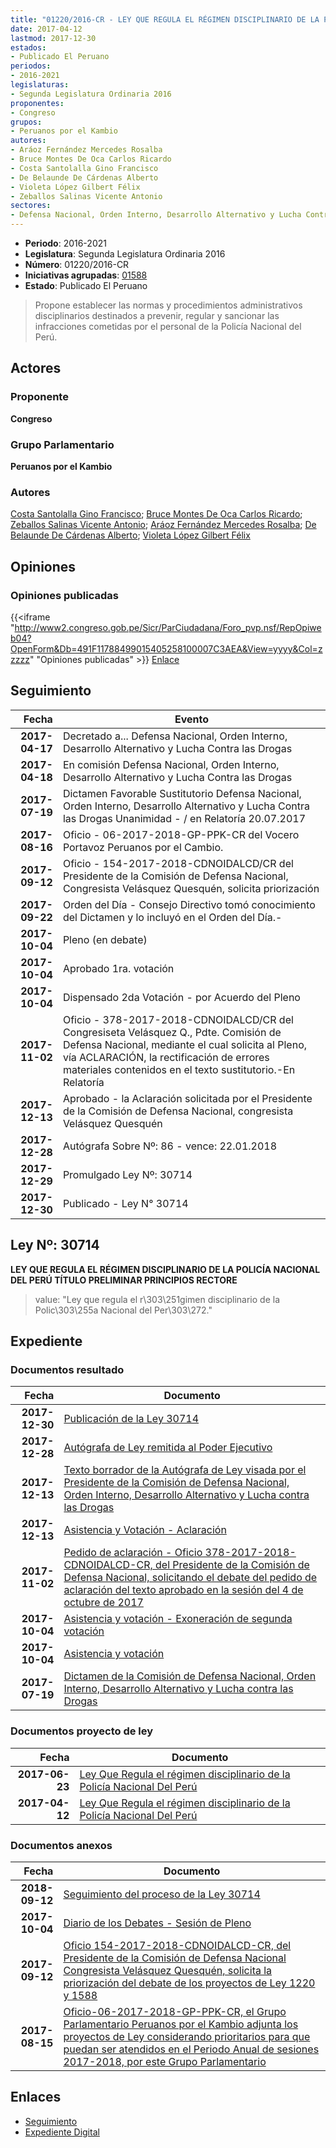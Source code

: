 ```yaml
---
title: "01220/2016-CR - LEY QUE REGULA EL RÉGIMEN DISCIPLINARIO DE LA POLICÍA NACIONAL DEL PERÚ"
date: 2017-04-12
lastmod: 2017-12-30
estados:
- Publicado El Peruano
periodos:
- 2016-2021
legislaturas:
- Segunda Legislatura Ordinaria 2016
proponentes:
- Congreso
grupos:
- Peruanos por el Kambio
autores:
- Aráoz Fernández Mercedes Rosalba
- Bruce Montes De Oca Carlos Ricardo
- Costa Santolalla Gino Francisco
- De Belaunde De Cárdenas Alberto
- Violeta López Gilbert Félix
- Zeballos Salinas Vicente Antonio
sectores:
- Defensa Nacional, Orden Interno, Desarrollo Alternativo y Lucha Contra las Drogas
---
```

- **Periodo**: 2016-2021
- **Legislatura**: Segunda Legislatura Ordinaria 2016
- **Número**: 01220/2016-CR
- **Iniciativas agrupadas**: [01588](../../01500/01588)
- **Estado**: Publicado El Peruano

> Propone establecer las normas y procedimientos administrativos disciplinarios destinados a prevenir, regular y sancionar las infracciones cometidas por el personal de la Policía Nacional del Perú.


## Actores

### Proponente

**Congreso**

### Grupo Parlamentario

**Peruanos por el Kambio**

### Autores

[Costa Santolalla Gino Francisco](mailto:mailto:gcosta@congreso.gob.pe); [Bruce Montes De Oca Carlos Ricardo](mailto:mailto:cbruce@congreso.gob.pe); [Zeballos Salinas Vicente Antonio](mailto:mailto:vzeballos@congreso.gob.pe); [Aráoz Fernández Mercedes Rosalba](mailto:mailto:maraoz@congreso.gob.pe); [De Belaunde De Cárdenas Alberto](mailto:mailto:adebelaunde@congreso.gob.pe); [Violeta López Gilbert Félix](mailto:mailto:gvioleta@congreso.gob.pe)

## Opiniones

### Opiniones publicadas

{{<iframe "http://www2.congreso.gob.pe/Sicr/ParCiudadana/Foro_pvp.nsf/RepOpiweb04?OpenForm&Db=491F11788499015405258100007C3AEA&View=yyyy&Col=zzzzz" "Opiniones publicadas" >}}
[Enlace](http://www2.congreso.gob.pe/Sicr/ParCiudadana/Foro_pvp.nsf/RepOpiweb04?OpenForm&Db=491F11788499015405258100007C3AEA&View=yyyy&Col=zzzzz)


## Seguimiento

| Fecha | Evento |
|------:|--------|
| **2017-04-17** | Decretado a... Defensa Nacional, Orden Interno, Desarrollo Alternativo y Lucha Contra las Drogas |
| **2017-04-18** | En comisión Defensa Nacional, Orden Interno, Desarrollo Alternativo y Lucha Contra las Drogas |
| **2017-07-19** | Dictamen Favorable Sustitutorio Defensa Nacional, Orden Interno, Desarrollo Alternativo y Lucha Contra las Drogas Unanimidad - / en Relatoría 20.07.2017 |
| **2017-08-16** | Oficio - 06-2017-2018-GP-PPK-CR del Vocero Portavoz Peruanos por el Cambio. |
| **2017-09-12** | Oficio - 154-2017-2018-CDNOIDALCD/CR del Presidente de la Comisión de Defensa Nacional, Congresista Velásquez Quesquén, solicita priorización |
| **2017-09-22** | Orden del Día - Consejo Directivo tomó conocimiento del Dictamen y lo incluyó en el Orden del Día.- |
| **2017-10-04** | Pleno (en debate) |
| **2017-10-04** | Aprobado 1ra. votación |
| **2017-10-04** | Dispensado 2da Votación - por Acuerdo del Pleno |
| **2017-11-02** | Oficio - 378-2017-2018-CDNOIDALCD/CR del Congresiseta Velásquez Q., Pdte. Comisión de Defensa Nacional, mediante el cual solicita al Pleno, vía ACLARACIÓN, la rectificación de errores materiales contenidos en el texto sustitutorio.-En Relatoría |
| **2017-12-13** | Aprobado - la Aclaración solicitada por el Presidente de la Comisión de Defensa Nacional, congresista Velásquez Quesquén |
| **2017-12-28** | Autógrafa Sobre Nº: 86 - vence: 22.01.2018 |
| **2017-12-29** | Promulgado Ley Nº: 30714 |
| **2017-12-30** | Publicado - Ley N° 30714 |

## Ley Nº: 30714

**LEY QUE REGULA EL RÉGIMEN DISCIPLINARIO DE LA POLICÍA NACIONAL DEL PERÚ TÍTULO PRELIMINAR PRINCIPIOS RECTORE**

> value: "Ley que regula el r\303\251gimen disciplinario de la Polic\303\255a Nacional del Per\303\272."


## Expediente

### Documentos resultado

| Fecha | Documento |
|------:|-----------|
| **2017-12-30** | [Publicación de la Ley 30714](http://www.leyes.congreso.gob.pe/Documentos/2016_2021/ADLP/Normas_Legales/30714-LEY.pdf) |
| **2017-12-28** | [Autógrafa de Ley remitida al Poder Ejecutivo](http://www.leyes.congreso.gob.pe/Documentos/2016_2021/ADLP/Texto_Aprobado/AU0122020171228.pdf) |
| **2017-12-13** | [Texto borrador de la Autógrafa de Ley visada por el Presidente de la Comisión de Defensa Nacional, Orden Interno, Desarrollo Alternativo y Lucha contra las Drogas](http://www.leyes.congreso.gob.pe/Documentos/2016_2021/Texto_Borrador_de_Autografa/BAU0122020171213.pdf) |
| **2017-12-13** | [Asistencia y Votación - Aclaración](http://www.leyes.congreso.gob.pe/Documentos/2016_2021/Asistencia_y_Votacion/Proyectos_de_Ley/AV0122020171213.pdf) |
| **2017-11-02** | [Pedido de aclaración - Oficio 378-2017-2018-CDNOIDALCD-CR, del Presidente de la Comisión de Defensa Nacional, solicitando el debate del pedido de aclaración del texto aprobado en la sesión del 4 de octubre de 2017](http://www.leyes.congreso.gob.pe/Documentos/2016_2021/Oficios/Comisiones_Ordinarias/OFICIO-378-2017-2018-CDNOIDALCD-CR.pdf) |
| **2017-10-04** | [Asistencia y votación - Exoneración de segunda votación](http://www.leyes.congreso.gob.pe/Documentos/2016_2021/Asistencia_y_Votacion/Proyectos_de_Ley/Exoneracion_de_Segunda_Votacion/ESV0122020171004.pdf) |
| **2017-10-04** | [Asistencia y votación](http://www.leyes.congreso.gob.pe/Documentos/2016_2021/Asistencia_y_Votacion/Proyectos_de_Ley/AV0122020171004.pdf) |
| **2017-07-19** | [Dictamen de la Comisión de Defensa Nacional, Orden Interno, Desarrollo Alternativo y Lucha contra las Drogas](http://www.leyes.congreso.gob.pe/Documentos/2016_2021/Dictamenes/Proyectos_de_Ley/01220DC07MAY20170719.pdf) |

### Documentos proyecto de ley

| Fecha | Documento |
|------:|-----------|
| **2017-06-23** | [Ley Que Regula el régimen disciplinario de la Policía Nacional Del Perú](http://www.leyes.congreso.gob.pe/Documentos/2016_2021/Proyectos_de_Ley_y_de_Resoluciones_Legislativas/PL0158820170623..pdf) |
| **2017-04-12** | [Ley Que Regula el régimen disciplinario de la Policía Nacional Del Perú](http://www.leyes.congreso.gob.pe/Documentos/2016_2021/Proyectos_de_Ley_y_de_Resoluciones_Legislativas/PL0121920170412.pdf) |

### Documentos anexos

| Fecha | Documento |
|------:|-----------|
| **2018-09-12** | [Seguimiento del proceso de la Ley 30714](http://www.leyes.congreso.gob.pe/Documentos/2016_2021/Seguimiento_de_Proyectos_de_Ley/01220PL20180912.pdf) |
| **2017-10-04** | [Diario de los Debates - Sesión de Pleno](http://www.leyes.congreso.gob.pe/Documentos/2016_2021/ADLP/Diario_Debates/30714-TDD.pdf) |
| **2017-09-12** | [Oficio 154-2017-2018-CDNOIDALCD-CR, del Presidente de la Comisión de Defensa Nacional Congresista Velásquez Quesquén, solicita la priorización del debate de los proyectos de Ley 1220 y 1588](http://www.leyes.congreso.gob.pe/Documentos/2016_2021/Oficios/Comisiones_Ordinarias/OFICIO-154-2017-2018-CDNOIDALCD-CR.pdf) |
| **2017-08-15** | [Oficio-06-2017-2018-GP-PPK-CR, el Grupo Parlamentario Peruanos por el Kambio adjunta los proyectos de Ley considerando prioritarios para que puedan ser atendidos en el Periodo Anual de sesiones 2017-2018, por este Grupo Parlamentario](http://www.leyes.congreso.gob.pe/Documentos/2016_2021/Oficios/Grupos_Parlamentarios/OFICIO-06-2017-2018-GP-PPK-CR.pdf) |

## Enlaces

- [Seguimiento](http://www2.congreso.gob.pe/Sicr/TraDocEstProc/CLProLey2016.nsf/f7fff46988ca05b1052578e100829cc7/bc85e95a41b7acc3052581000072b5e0?OpenDocument)
- [Expediente Digital](http://www2.congreso.gob.pe/Sicr/TraDocEstProc/Expvirt_2011.nsf/visbusqptramdoc1621/01220?opendocument)

